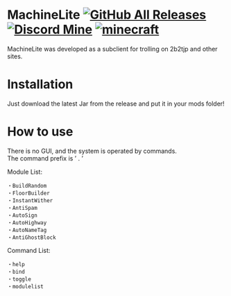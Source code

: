 # MachineLite [![GitHub All Releases](https://img.shields.io/github/downloads/34663/MachineLite/total)](https://github.com/34663/MachineLite/releases) [![Discord Mine](https://img.shields.io/discord/820155363268624415?label=Discord&logo=discord&logoColor=white)](https://discord.gg/2smsjav2jd) [![minecraft](https://img.shields.io/badge/Minecraft-1.12.2-blueviolet.svg)](https://www.minecraft.net/ja-jp/article/minecraft-1122-released)
MachineLite was developed as a subclient for trolling on 2b2tjp and other sites.
# Installation
Just download the latest Jar from the release and put it in your mods folder!
# How to use
There is no GUI, and the system is operated by commands.  
The command prefix is ’ . ’  
  
Module List:
```
・BuildRandom
・FloorBuilder
・InstantWither
・AntiSpam
・AutoSign
・AutoHighway
・AutoNameTag
・AntiGhostBlock
```

Command List:
```
・help
・bind
・toggle
・modulelist
```
